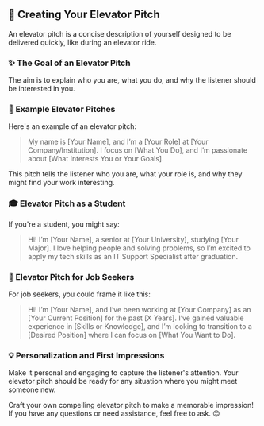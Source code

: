## 📝 Creating Your Elevator Pitch

An elevator pitch is a concise description of yourself designed to be delivered quickly, like during an elevator ride. 

### ✨ The Goal of an Elevator Pitch

The aim is to explain who you are, what you do, and why the listener should be interested in you.

### 🚀 Example Elevator Pitches

Here's an example of an elevator pitch:

> My name is [Your Name], and I’m a [Your Role] at [Your Company/Institution]. I focus on [What You Do], and I’m passionate about [What Interests You or Your Goals].

This pitch tells the listener who you are, what your role is, and why they might find your work interesting.

### 🎓 Elevator Pitch as a Student

If you're a student, you might say:

> Hi! I’m [Your Name], a senior at [Your University], studying [Your Major]. I love helping people and solving problems, so I’m excited to apply my tech skills as an IT Support Specialist after graduation.

### 💼 Elevator Pitch for Job Seekers

For job seekers, you could frame it like this:

> Hi! I’m [Your Name], and I’ve been working at [Your Company] as an [Your Current Position] for the past [X Years]. I’ve gained valuable experience in [Skills or Knowledge], and I’m looking to transition to a [Desired Position] where I can focus on [What You Want to Do].

### 💡 Personalization and First Impressions

Make it personal and engaging to capture the listener's attention. Your elevator pitch should be ready for any situation where you might meet someone new.

Craft your own compelling elevator pitch to make a memorable impression! If you have any questions or need assistance, feel free to ask. 😊